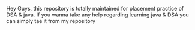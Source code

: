 Hey Guys, this repository is totally maintained for placement practice of DSA & java. If you wanna take any help regarding learning java & DSA you can simply tae  it from my repository


